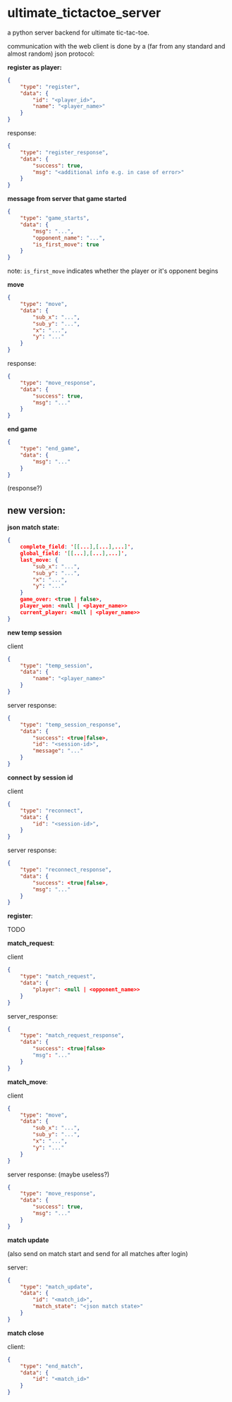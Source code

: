 # ultimate_tictactoe_server

a python server backend for ultimate tic-tac-toe.

communication with the web client is done by a (far from any standard and almost random) json protocol:



**register as player:**

```json
{
    "type": "register",
    "data": {
        "id": "<player_id>",
   		"name": "<player_name>"
    }
}
```

response:

```JSON
{
    "type": "register_response",
    "data": {
        "success": true,
        "msg": "<additional info e.g. in case of error>"
    }
}
```



**message from server that game started**

```json
{
    "type": "game_starts",
    "data": {
        "msg": "...",
        "opponent_name": "...",
        "is_first_move": true
    }
}
```

note: `is_first_move` indicates whether the player or it's opponent begins



**move**

```json
{
    "type": "move",
    "data": {
        "sub_x": "...",
        "sub_y": "...",
        "x": "...",
        "y": "..."
    }
}
```

response:

```json
{
    "type": "move_response",
    "data": {
        "success": true,
        "msg": "..."
    }
}
```



**end game**

```json
{
    "type": "end_game",
    "data": {
        "msg": "..."
    }
}
```

(response?)



## new version:

**json match state:**

```json
{
    complete_field: '[[...],[...],...]',
    global_field: '[[...],[...],...]',
    last_move: {
        "sub_x": "...",
        "sub_y": "...",
        "x": "...",
        "y": "..."
    }
    game_over: <true | false>,
    player_won: <null | <player_name>>
    current_player: <null | <player_name>>
}
```

**new temp session**

client

```json
{
    "type": "temp_session",
    "data": {
   		"name": "<player_name>"
    }
}
```

server response:

```json
{
    "type": "temp_session_response",
    "data": {
        "success": <true|false>,
        "id": "<session-id>", 
        "message": "..."
    }
}
```

**connect by session id**

client

```json
{
    "type": "reconnect",
    "data": {
        "id": "<session-id>",
    }
}
```

server response:

```json
{
    "type": "reconnect_response",
    "data": {
        "success": <true|false>,
        "msg": "..."
    }
}
```

**register**:

TODO



**match_request**:

client

```json
{
    "type": "match_request",
    "data": {
        "player": <null | <opponent_name>>
    }
}
```

server_response:

```json
{
    "type": "match_request_response",
    "data": {
        "success": <true|false>
        "msg": "..."
    }
}
```



**match_move**:

client

```json
{
    "type": "move",
    "data": {
        "sub_x": "...",
        "sub_y": "...",
        "x": "...",
        "y": "..."
    }
}
```

server response: (maybe useless?)

```json
{
    "type": "move_response",
    "data": {
        "success": true,
        "msg": "..."
    }
}
```



**match update**

(also send on match start and send for all matches after login)

server:

```json
{
    "type": "match_update",
    "data": {
        "id": "<match_id>",
        "match_state": "<json match state>"
    }
}
```

**match close**

client:

```json
{
    "type": "end_match",
    "data": {
        "id": "<match_id>"
    }
}
```

